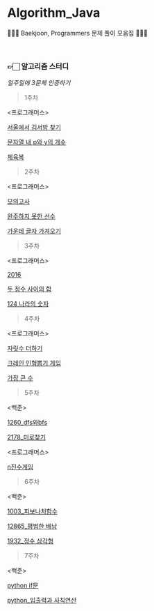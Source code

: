 # Algorithm_Java
👩🏻‍💻 Baekjoon, Programmers 문제 풀이 모음집 👩🏻‍💻

<br>

### 👉🏻  **알고리즘 스터디**

*일주일에 3문제 인증하기*

> 1주차 

<프로그래머스>

[서울에서 김서방 찾기](https://github.com/yunakim2/Algorithm_Java/blob/master/Programmers/level1/%EC%84%9C%EC%9A%B8%EC%97%90%EC%84%9C%20%EA%B9%80%EC%84%9C%EB%B0%A9%20%EC%B0%BE%EA%B8%B0.java)

[문자열 내 p와 y의 개수](https://github.com/yunakim2/Algorithm_Java/blob/master/Programmers/level1/%EB%AC%B8%EC%9E%90%EC%97%B4%20%EB%82%B4%20p%EC%99%80%20y%EC%9D%98%20%EA%B0%9C%EC%88%98.java)

[체육복](https://github.com/yunakim2/Algorithm_Java/blob/master/Programmers/level1/%EC%B2%B4%EC%9C%A1%EB%B3%B5.java)

> 2주차

<프로그래머스>

[모의고사](https://github.com/yunakim2/Algorithm_Java/blob/master/Programmers/level1/%EB%AA%A8%EC%9D%98%EA%B3%A0%EC%82%AC.java)

[완주하지 못한 선수](https://github.com/yunakim2/Algorithm_Java/blob/master/Programmers/level1/%EC%99%84%EC%A3%BC%ED%95%98%EC%A7%80%20%EB%AA%BB%ED%95%9C%20%EC%84%A0%EC%88%98.java)

[가운데 글자 가져오기](https://github.com/yunakim2/Algorithm_Java/blob/master/Programmers/level1/%EA%B0%80%EC%9A%B4%EB%8D%B0%20%EA%B8%80%EC%9E%90%20%EA%B0%80%EC%A0%B8%EC%98%A4%EA%B8%B0.java)

> 3주차

<프로그래머스>

[2016](https://github.com/yunakim2/Algorithm_Java/blob/master/Programmers/level1/2016.java)

[두 정수 사이의 합](https://github.com/yunakim2/Algorithm_Java/blob/master/Programmers/level1/%EB%91%90%20%EC%A0%95%EC%88%98%20%EC%82%AC%EC%9D%B4%EC%9D%98%20%ED%95%A9.java)

[124 나라의 숫자](https://github.com/yunakim2/Algorithm_Java/blob/master/Programmers/level2/124%EB%82%98%EB%9D%BC%EC%9D%98%20%EC%88%AB%EC%9E%90.java)

> 4주차

<프로그래머스>

[자릿수 더하기](https://github.com/yunakim2/Algorithm_Java/blob/master/Programmers/level1/%EC%9E%90%EB%A6%BF%EC%88%98%20%EB%8D%94%ED%95%98%EA%B8%B0.java)

[크레인 인형뽑기 게임](https://github.com/yunakim2/Algorithm_Java/blob/master/Programmers/level1/%EC%B9%B4%EC%B9%B4%EC%98%A4%20%EA%B2%A8%EC%9A%B8%20%EC%9D%B8%ED%84%B4%EC%8B%AD%202019_%EC%9D%B8%ED%98%95%EB%BD%91%EA%B8%B0/%ED%81%AC%EB%A0%88%EC%9D%B8%20%EC%9D%B8%ED%98%95%EB%BD%91%EA%B8%B0%20%EA%B2%8C%EC%9E%84%20(2019%20%EC%B9%B4%EC%B9%B4%EC%98%A4%20%EA%B2%A8%EC%9A%B8%20%EC%9D%B8%ED%84%B4%EC%8B%AD).java)

[가장 큰 수](https://github.com/yunakim2/Algorithm_Java/blob/master/Programmers/level2/%EA%B0%80%EC%9E%A5%20%ED%81%B0%20%EC%88%98.java)

> 5주차

<백준>

[1260_dfs와bfs](https://github.com/yunakim2/Algorithm_Java/blob/master/Baekjoon/BFS%20%26%20DFS/B_1260.java)

[2178_미로찾기](https://github.com/yunakim2/Algorithm_Java/blob/master/Baekjoon/BFS%20%26%20DFS/B_2178.java)

<프로그래머스>

[n진수게임](https://github.com/yunakim2/Algorithm_Java/blob/master/Programmers/level2/level2_n%EC%A7%84%EC%88%98%EA%B2%8C%EC%9E%84.java)

> 6주차

<백준>

[1003_피보나치함수](https://github.com/yunakim2/Algorithm_Java/blob/master/Baekjoon/DP/B_1003.java)

[12865_평범한 배낭](https://github.com/yunakim2/Algorithm_Java/blob/master/Baekjoon/DP/B_12865.java)

[1932_정수 삼각형](https://github.com/yunakim2/Algorithm_Java/blob/master/Baekjoon/DP/B_1932.java)

> 7주차

<백준>

[python if문](https://github.com/yunakim2/Algorithm_Python/tree/master/%EB%B0%B1%EC%A4%80/if%EB%AC%B8)

[python_입출력과 사칙연산](https://github.com/yunakim2/Algorithm_Python/tree/master/%EB%B0%B1%EC%A4%80/%EC%9E%85%EC%B6%9C%EB%A0%A5%EA%B3%BC%20%EC%82%AC%EC%B9%99%EC%97%B0%EC%82%B0)

